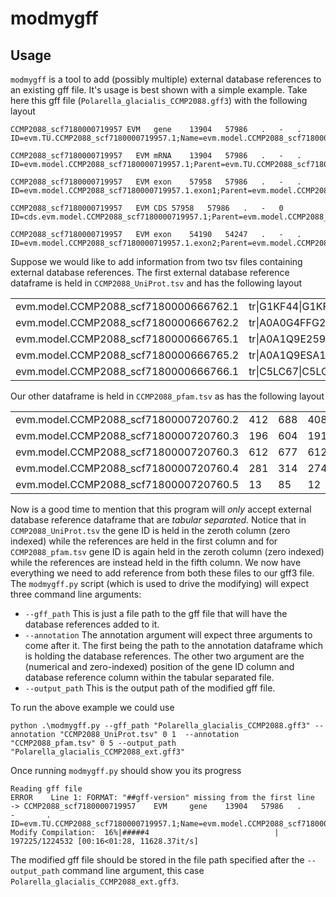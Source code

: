# modmygff

## Usage

`modmygff` is a tool to add (possibly multiple) external database references to an existing gff file. It's usage is best shown with a simple example. Take here this gff file (`Polarella_glacialis_CCMP2088.gff3`) with the following layout
```
CCMP2088_scf7180000719957 EVM	gene	13904	57986	.	-	.	ID=evm.TU.CCMP2088_scf7180000719957.1;Name=evm.model.CCMP2088_scf7180000719957.1

CCMP2088_scf7180000719957	EVM	mRNA	13904	57986	.	-	.	ID=evm.model.CCMP2088_scf7180000719957.1;Parent=evm.TU.CCMP2088_scf7180000719957.1;Name=evm.model.CCMP2088_scf7180000719957.1

CCMP2088_scf7180000719957	EVM	exon	57958	57986	.	-	.	ID=evm.model.CCMP2088_scf7180000719957.1.exon1;Parent=evm.model.CCMP2088_scf7180000719957.1

CCMP2088_scf7180000719957	EVM	CDS	57958	57986	.	-	0	ID=cds.evm.model.CCMP2088_scf7180000719957.1;Parent=evm.model.CCMP2088_scf7180000719957.1

CCMP2088_scf7180000719957	EVM	exon	54190	54247	.	-	.	ID=evm.model.CCMP2088_scf7180000719957.1.exon2;Parent=evm.model.CCMP2088_scf7180000719957.1
```
Suppose we would like to add information from two tsv files containing external database references. The first external database reference dataframe is held in `CCMP2088_UniProt.tsv` and has the following layout

|                                       |                                  |
| ------------------------------------- | -------------------------------- |
| evm.model.CCMP2088_scf7180000666762.1 | tr\|G1KF44\|G1KF44_ANOCA         |
| evm.model.CCMP2088_scf7180000666762.2 | tr\|A0A0G4FFG2\|A0A0G4FFG2_VITBC |
| evm.model.CCMP2088_scf7180000666765.1 | tr\|A0A1Q9E259\|A0A1Q9E259_SYMMI |
| evm.model.CCMP2088_scf7180000666765.2 | tr\|A0A1Q9ESA1\|A0A1Q9ESA1_SYMMI |
| evm.model.CCMP2088_scf7180000666766.1 | tr\|C5LC67\|C5LC67_PERM5         |

Our other dataframe is held in `CCMP2088_pfam.tsv` as has the following layout

|                                       |     |     |     |     |            |
| ------------------------------------- | --- | --- | --- | --- | ---------- |
| evm.model.CCMP2088_scf7180000720760.2 | 412 | 688 | 408 | 690 | PF07714.16 |
| evm.model.CCMP2088_scf7180000720760.3 | 196 | 604 | 191 | 604 | PF00501.27 |
| evm.model.CCMP2088_scf7180000720760.3 | 612 | 677 | 612 | 677 | PF13193.5  |
| evm.model.CCMP2088_scf7180000720760.4 | 281 | 314 | 274 | 320 | PF07973.13 |
| evm.model.CCMP2088_scf7180000720760.5 | 13  | 85  | 12  | 85  | PF01423.21 |

Now is a good time to mention that this program will *only* accept external database reference dataframe that are *tabular separated*. Notice that in `CCMP2088_UniProt.tsv` the gene ID is held in the zeroth column (zero indexed) while the references are held in the first column and for `CCMP2088_pfam.tsv` gene ID is again held in the zeroth column (zero indexed) while the references are instead held in the fifth column. We now have everything we need to add reference from both these files to our gff3 file. The `modmygff.py` script (which is used to drive the modifying) will expect three command line arguments:
- `--gff_path` This is just a file path to the gff file that will have the database references added to it.
- `--annotation` The annotation argument will expect three arguments to come after it. The first being the path to the annotation dataframe which is holding the database references. The other two argument are the (numerical and zero-indexed) position of the gene ID column and database reference column within the tabular separated file.
- `--output_path` This is the output path of the modified gff file.

To run the above example we could use
```
python .\modmygff.py --gff_path "Polarella_glacialis_CCMP2088.gff3" --annotation "CCMP2088_UniProt.tsv" 0 1  --annotation "CCMP2088_pfam.tsv" 0 5 --output_path "Polarella_glacialis_CCMP2088_ext.gff3"
```
Once running `modmygff.py` should show you its progress
```
Reading gff file
ERROR    Line 1: FORMAT: "##gff-version" missing from the first line
-> CCMP2088_scf7180000719957    EVM     gene    13904   57986   .       -       .       ID=evm.TU.CCMP2088_scf7180000719957.1;Name=evm.model.CCMP2088_scf7180000719957.1
Modify Compilation:  16%|#####4                            | 197225/1224532 [00:16<01:28, 11628.37it/s]
```
The modified gff file should be stored in the file path specified after the `--output_path` command line argument, this case `Polarella_glacialis_CCMP2088_ext.gff3`.

